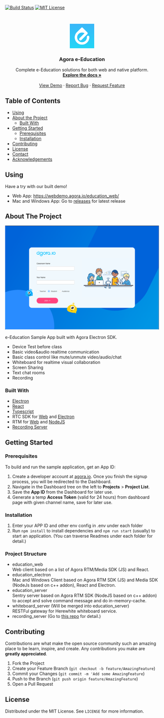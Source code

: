 <!-- PROJECT SHIELDS -->
[![Build Status][build-shield]][build-url]
[![MIT License][license-shield]][license-url]



<!-- PROJECT LOGO -->
<br />
<p align="center">
  <a href=".">
    <img src="logo.png" alt="Logo" width="80" height="80">
  </a>

  <h3 align="center">Agora e-Education</h3>

  <p align="center">
    Complete e-Education solutions for both web and native platform.
    <br />
    <a href="#about-the-project"><strong>Explore the docs »</strong></a>
    <br />
    <br />
    <a href="#using">View Demo</a>
    ·
    <a href="https://github.com/AgoraIO-Usecase/eEducation/issues">Report Bug</a>
    ·
    <a href="https://github.com/AgoraIO-Usecase/eEducation/issues">Request Feature</a>
  </p>
</p>



<!-- TABLE OF CONTENTS -->
## Table of Contents
* [Using](#using)
* [About the Project](#about-the-project)
  * [Built With](#built-with)
* [Getting Started](#getting-started)
  * [Prerequisites](#prerequisites)
  * [Installation](#installation)
* [Contributing](#contributing)
* [License](#license)
* [Contact](#contact)
* [Acknowledgements](#acknowledgements)


<!-- Using Demos -->
## Using
Have a try with our built demo!

- Web App: https://webdemo.agora.io/education_web/  
- Mac and Windows App: Go to [releases](https://github.com/AgoraIO-Usecase/eEducation/releases) for latest release


<!-- ABOUT THE PROJECT -->
## About The Project

![Product Name Screen Shot][product-screenshot]

e-Education Sample App built with Agora Electron SDK.

- Device Test before class
- Basic video&audio realtime communication
- Basic class control like mute/unmute video/audio/chat
- Whiteboard for realtime visual collaboration
- Screen Sharing
- Text chat rooms
- Recording

### Built With
- [Electron](https://github.com/electron/electron)
- [React](https://github.com/facebook/react)
- [Typescript](https://github.com/microsoft/TypeScript)
- RTC SDK for [Web](https://docs.agora.io/en/Video/API%20Reference/web/index.html) and [Electron](https://github.com/AgoraIO/Electron-SDK)
- RTM for [Web]() and [NodeJS](https://github.com/AgoraIO-Community/Agora-RTM-Nodejs)
- [Recording Server](https://github.com/AgoraIO/Basic-Recording/tree/release/2.3.3/Agora-Restful-Recording-Nodejs)


<!-- GETTING STARTED -->
## Getting Started

### Prerequisites

To build and run the sample application, get an App ID:
1. Create a developer account at [agora.io](https://dashboard.agora.io/signin/). Once you finish the signup process, you will be redirected to the Dashboard.
2. Navigate in the Dashboard tree on the left to **Projects** > **Project List**.
3. Save the **App ID** from the Dashboard for later use.
4. Generate a temp **Access Token** (valid for 24 hours) from dashboard page with given channel name, save for later use.

### Installation

1. Enter your APP ID and other env config in .env under each folder
2. Run `npm install` to install dependencies and `npm run start` (usually) to start an application. (You can traverse Readmes under each folder for detail.)

### Project Structure
- education_web  
Web client based on a list of Agora RTM/Media SDK (JS) and React.
- education_electron  
Mac and Windows Client based on Agora RTM SDK (JS) and Media SDK (NodeJs based on c++ addon), React and Electron.  
- education_server  
Sentry server based on Agora RTM SDK (NodeJS based on c++ addon) to accept and solve command message and do in-memory-cache.  
- whiteboard\_server (Will be merged into education_server)  
RESTFul gateway for Herewhite whiteboard service.  
- recording_server (Go to [this repo](https://github.com/AgoraIO/Basic-Recording/tree/release/2.3.3/Agora-Restful-Recording-Nodejs) for detail.)

<!-- CONTRIBUTING -->
## Contributing

Contributions are what make the open source community such an amazing place to be learn, inspire, and create. Any contributions you make are **greatly appreciated**.

1. Fork the Project
2. Create your Feature Branch (`git checkout -b feature/AmazingFeature`)
3. Commit your Changes (`git commit -m 'Add some AmazingFeature`)
4. Push to the Branch (`git push origin feature/AmazingFeature`)
5. Open a Pull Request



<!-- LICENSE -->
## License

Distributed under the MIT License. See `LICENSE` for more information.


<!-- MARKDOWN LINKS & IMAGES -->
[build-shield]: https://img.shields.io/travis/AgoraIO-Usecase/eEducation/master.svg?style=flat-square
[build-url]: https://travis-ci.org/AgoraIO-Usecase/eEducation
[license-shield]: https://img.shields.io/badge/license-MIT-blue.svg?style=flat-square
[license-url]: https://choosealicense.com/licenses/mit
[product-screenshot]: ./screenshot.png
